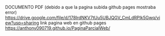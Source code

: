 DOCUMENTO PDF (debido a que la pagina subida github pages mostraba error)
https://drive.google.com/file/d/178IrdNKV7tUu5UBJQGV_CmLdRPIk5Gwq/view?usp=sharing
link pagina web en github pages
https://anthony090719.github.io/PaginaParcialWeb/
